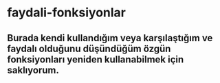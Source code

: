# faydali-fonksiyonlar

## Burada kendi kullandığım veya karşılaştığım ve faydalı olduğunu düşündüğüm özgün fonksiyonları yeniden kullanabilmek için saklıyorum. 

